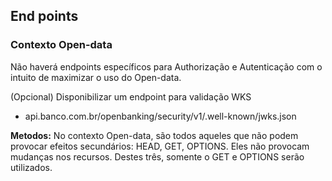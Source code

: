 ## End points

### Contexto Open-data

Não haverá endpoints específicos para Authorização e Autenticação com o intuito de maximizar o uso do Open-data.

(Opcional)
Disponibilizar um endpoint para validação WKS
 * api.banco.com.br/openbanking/security/v1/.well-known/jwks.json

**Metodos:** No contexto Open-data, são todos aqueles que não podem provocar efeitos secundários: HEAD, GET, OPTIONS. Eles não
provocam mudanças nos recursos. Destes três, somente o GET e OPTIONS serão utilizados.
